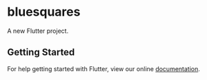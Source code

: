 # bluesquares

A new Flutter project.

## Getting Started

For help getting started with Flutter, view our online
[documentation](https://flutter.io/).
